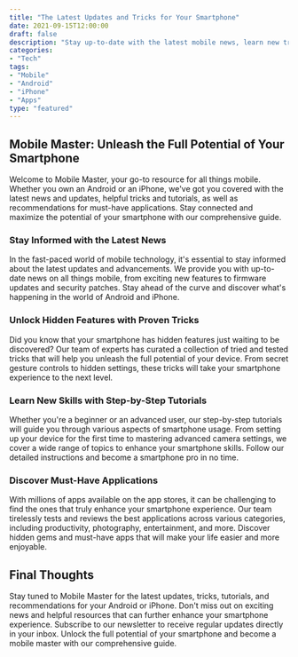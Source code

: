 ```yaml
--- 
title: "The Latest Updates and Tricks for Your Smartphone"
date: 2021-09-15T12:00:00
draft: false
description: "Stay up-to-date with the latest mobile news, learn new tricks, find useful tutorials, and discover exciting applications for your Android or iPhone."
categories:
- "Tech"
tags:
- "Mobile"
- "Android"
- "iPhone"
- "Apps"
type: "featured"
--- 
```


## Mobile Master: Unleash the Full Potential of Your Smartphone

Welcome to Mobile Master, your go-to resource for all things mobile. Whether you own an Android or an iPhone, we've got you covered with the latest news and updates, helpful tricks and tutorials, as well as recommendations for must-have applications. Stay connected and maximize the potential of your smartphone with our comprehensive guide.

### Stay Informed with the Latest News

In the fast-paced world of mobile technology, it's essential to stay informed about the latest updates and advancements. We provide you with up-to-date news on all things mobile, from exciting new features to firmware updates and security patches. Stay ahead of the curve and discover what's happening in the world of Android and iPhone.

### Unlock Hidden Features with Proven Tricks

Did you know that your smartphone has hidden features just waiting to be discovered? Our team of experts has curated a collection of tried and tested tricks that will help you unleash the full potential of your device. From secret gesture controls to hidden settings, these tricks will take your smartphone experience to the next level.

### Learn New Skills with Step-by-Step Tutorials

Whether you're a beginner or an advanced user, our step-by-step tutorials will guide you through various aspects of smartphone usage. From setting up your device for the first time to mastering advanced camera settings, we cover a wide range of topics to enhance your smartphone skills. Follow our detailed instructions and become a smartphone pro in no time.

### Discover Must-Have Applications

With millions of apps available on the app stores, it can be challenging to find the ones that truly enhance your smartphone experience. Our team tirelessly tests and reviews the best applications across various categories, including productivity, photography, entertainment, and more. Discover hidden gems and must-have apps that will make your life easier and more enjoyable.

## Final Thoughts

Stay tuned to Mobile Master for the latest updates, tricks, tutorials, and recommendations for your Android or iPhone. Don't miss out on exciting news and helpful resources that can further enhance your smartphone experience. Subscribe to our newsletter to receive regular updates directly in your inbox. Unlock the full potential of your smartphone and become a mobile master with our comprehensive guide.
